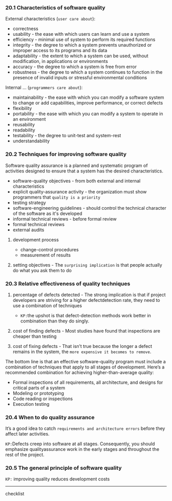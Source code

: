 ### 20.1 Characteristics of software quality
External characteristics (`user care about`):
* correctness
* usability - the ease with which users can learn and use a system
* efficiency - minimal use of system to perform its required functions
* integrity - the degree to which a system prevents unauthorized or improper access to its programs and its data
* adaptability - the extent to which a system can be used, without modification, in applications or environments 
* accuracy - the degree to which a system is free from error
* robustness - the degree to which a system continues to function in the presence of invalid inputs or stressful environmental conditions

Internal ... (`programmers care about`):
* maintainability - the ease with which you can modify a software system to change or add capabilities, improve performance, or correct defects
* flexibility 
* portability - the ease with which you can modify a system to operate in an environment
* reusability
* readability
* testability - the degree to unit-test and system-rest
* understandability 


### 20.2 Techniques for improving software quality
Software quality assurance is a planned and systematic program of activities designed
to ensure that a system has the desired characteristics.
* software-quality objectives - from both external and internal characteristics
* explicit quality-assurance activity - the organization must show programmers that `quality is a priority`
* testing strategy
* software-engineering guidelines - should control the technical character of the software as it's developed
* informal technical reviews - before formal review
* formal technical reviews
* external audits

1. development process
    + change-control procedures
    + measurement of results

2. setting objectives - The `surprising implication` is that people actually do what you ask them to do

### 20.3 Relative effectiveness of quality techniques

1. percentage of defects detected - The strong implication is that if project developers are striving for a higher defectdetection rate, they need to use a combination of techniques
    + `KP:`the upshot is that defect-detection methods work better in combination than they do singly.

2. cost of finding defects - Most studies have found that inspections are cheaper than testing

3. cost of fixing defects - That isn’t true because the longer a defect remains in the system, the `more expensive it becomes to remove`.

The bottom line is that an effective software-quality program must include a combination of techniques that apply to all stages of development. Here’s a recommended combination for achieving higher-than-average quality:
* Formal inspections of all requirements, all architecture, and designs for critical
parts of a system
* Modeling or prototyping
* Code reading or inspections
* Execution testing
 
### 20.4 When to do quality assurance
It’s a good idea to catch `requirements and architecture errors` before they affect later activities.

`KP:`Defects creep into software at all stages. Consequently, you should emphasize qualityassurance work in the early stages and throughout the rest of the project.

### 20.5 The general principle of software quality

`KP:` improving quality reduces development costs

---
checklist